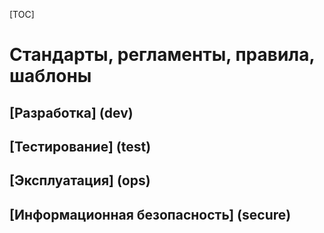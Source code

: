 [TOC]

Стандарты, регламенты, правила, шаблоны
=======================================

[Разработка] (dev)
------------------

[Тестирование] (test)
---------------------

[Эксплуатация] (ops)
--------------------

[Информационная безопасность] (secure)
--------------------------------------
